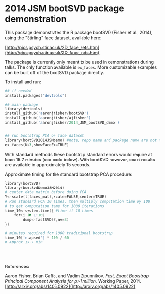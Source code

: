 2014 JSM bootSVD package demonstration
=======

This package demonstrates the R package bootSVD (Fisher et al., 2014), using the "Stirling" face dataset, available here:

[http://pics.psych.stir.ac.uk/2D_face_sets.htm](http://pics.psych.stir.ac.uk/2D_face_sets.htm)


The package is currently only meant to be used in demonstrations during talks. The only function available is `ex_faces`. More customizable examples can be built off of the bootSVD package directly.

To install and run:
```S
## if needed
install.packages("devtools")

## main package
library(devtools)
install_github('aaronjfisher/bootSVD')
install_github('aaronjfisher/ajfisher')
install_github('aaronjfisher/2014_JSM_bootSVD_demo')


## run bootstrap PCA on face dataset
library(bootSVD2014JSMdemo) #note, repo name and package name are not the same
ex_faces(K=3,showFaceEx=TRUE)
``` 

With standard methods these bootstrap standard errors would require at least 15.7 minutes (see code below). With bootSVD however, exact results are available in approximately 15 seconds.

Approximate timing for the standard bootstrap PCA procedure:
```S
library(bootSVD)
library(bootSvdDemoJSM2014)
# center data matrix before doing PCA
Y<-scale(t(faces_mat),scale=FALSE,center=TRUE) 
# Run standard PCA 10 times, then multiply computation time by 100
# to get computation time for 1000 iterations
time_10<-system.time({ #time it 10 times
    for(i in 1:10)
        dump<-fastSVD(Y,nv=3)
})

# minutes required for 1000 traditional bootstrap 
time_10['elapsed'] * 100 / 60
# Approx 15.7 min
```

<br/><br/>

References: 

Aaron Fisher, Brian Caffo, and Vadim Zipunnikov. *Fast, Exact Bootstrap Principal Component Analysis for p>1 million.* Working Paper, 2014. [http://arxiv.org/abs/1405.0922](http://arxiv.org/abs/1405.0922)







